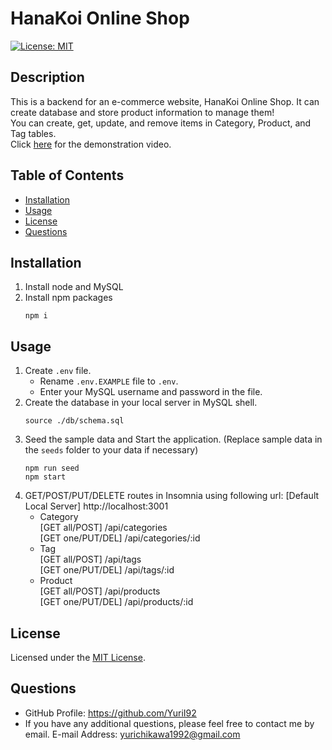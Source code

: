 
# HanaKoi Online Shop
[![License: MIT](https://img.shields.io/badge/License-MIT-yellow.svg)](https://opensource.org/licenses/MIT)

## Description
This is a backend for an e-commerce website, HanaKoi Online Shop. It can create database and store product information to manage them!<br/>
You can create, get, update, and remove items in Category, Product, and Tag tables.<br/>
Click [here]() for the demonstration video.

## Table of Contents
- [Installation](#installation)
- [Usage](#usage)
- [License](#license)
- [Questions](#questions)

## Installation
1. Install node and MySQL
2. Install npm packages
   ```cd
   npm i
   ```

## Usage
1. Create `.env` file.
    - Rename `.env.EXAMPLE` file to `.env`.
    - Enter your MySQL username and password in the file.
2. Create the database in your local server in MySQL shell.
    ```
    source ./db/schema.sql
    ```
3. Seed the sample data and Start the application. (Replace sample data in the `seeds` folder to your data if necessary)
    ```cd
    npm run seed
    npm start
    ```
4. GET/POST/PUT/DELETE routes in Insomnia using following url:
    [Default Local Server] http://localhost:3001
      - Category<br/>
        [GET all/POST] /api/categories<br/>
        [GET one/PUT/DEL] /api/categories/:id
      - Tag<br/>
        [GET all/POST] /api/tags<br/>
        [GET one/PUT/DEL] /api/tags/:id
      - Product<br/>
        [GET all/POST] /api/products<br/>
        [GET one/PUT/DEL] /api/products/:id

## License
Licensed under the [MIT License](https://opensource.org/licenses/MIT).
      

## Questions
- GitHub Profile: https://github.com/YuriI92
- If you have any additional questions, please feel free to contact me by email.
  E-mail Address: <yurichikawa1992@gmail.com>
      
  